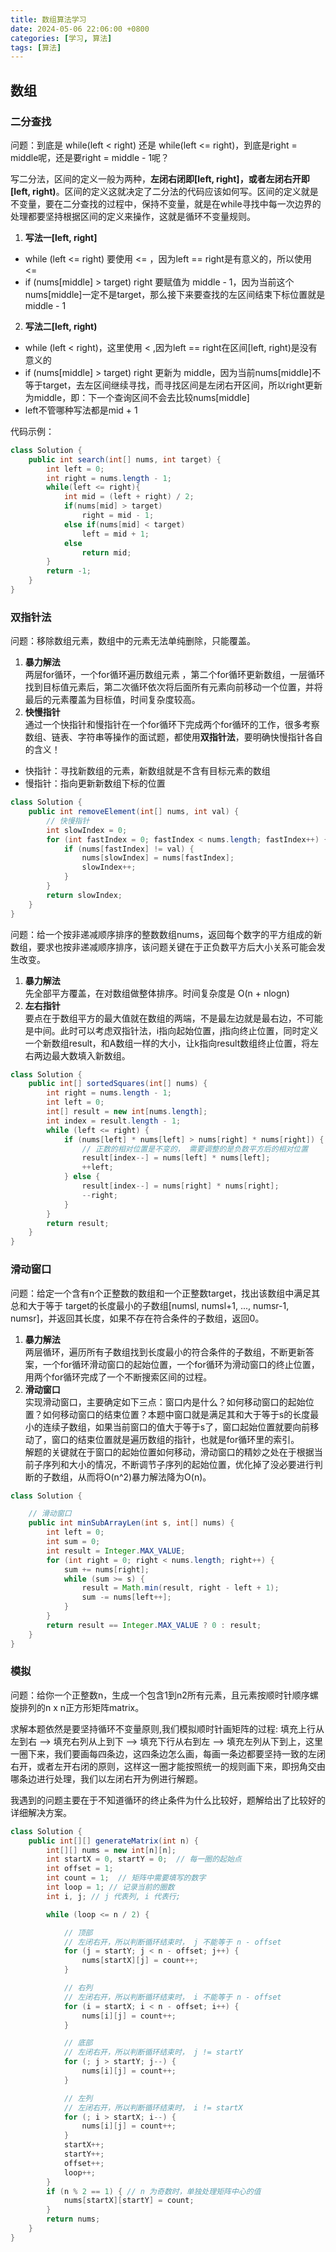 ```yaml
---
title: 数组算法学习
date: 2024-05-06 22:06:00 +0800
categories: [学习, 算法]
tags: [算法]
---
```


## 数组
### 二分查找
问题：到底是 while(left < right) 还是 while(left <= right)，到底是right = middle呢，还是要right = middle - 1呢？  

写二分法，区间的定义一般为两种，**左闭右闭即[left, right]，或者左闭右开即[left, right)**。区间的定义这就决定了二分法的代码应该如何写。区间的定义就是不变量，要在二分查找的过程中，保持不变量，就是在while寻找中每一次边界的处理都要坚持根据区间的定义来操作，这就是循环不变量规则。

1. **写法一[left, right]**
- while (left <= right) 要使用 <= ，因为left == right是有意义的，所以使用 <=
- if (nums[middle] > target) right 要赋值为 middle - 1，因为当前这个nums[middle]一定不是target，那么接下来要查找的左区间结束下标位置就是 middle - 1
2. **写法二[left, right)**
- while (left < right)，这里使用 < ,因为left == right在区间[left, right)是没有意义的
- if (nums[middle] > target) right 更新为 middle，因为当前nums[middle]不等于target，去左区间继续寻找，而寻找区间是左闭右开区间，所以right更新为middle，即：下一个查询区间不会去比较nums[middle]  
- left不管哪种写法都是mid + 1

代码示例：
```java
class Solution {
    public int search(int[] nums, int target) {
        int left = 0;
        int right = nums.length - 1;
        while(left <= right){
            int mid = (left + right) / 2;
            if(nums[mid] > target)
                right = mid - 1;
            else if(nums[mid] < target)
                left = mid + 1;
            else
                return mid;
        }
        return -1;
    }
}
```

### 双指针法  
问题：移除数组元素，数组中的元素无法单纯删除，只能覆盖。  

1. **暴力解法**  
两层for循环，一个for循环遍历数组元素 ，第二个for循环更新数组，一层循环找到目标值元素后，第二次循环依次将后面所有元素向前移动一个位置，并将最后的元素覆盖为目标值，时间复杂度较高。
2. **快慢指针**  
通过一个快指针和慢指针在一个for循环下完成两个for循环的工作，很多考察数组、链表、字符串等操作的面试题，都使用**双指针法**，要明确快慢指针各自的含义！  
- 快指针：寻找新数组的元素，新数组就是不含有目标元素的数组
- 慢指针：指向更新新数组下标的位置
```java
class Solution {
    public int removeElement(int[] nums, int val) {
        // 快慢指针
        int slowIndex = 0;
        for (int fastIndex = 0; fastIndex < nums.length; fastIndex++) {
            if (nums[fastIndex] != val) {
                nums[slowIndex] = nums[fastIndex];
                slowIndex++;
            }
        }
        return slowIndex;
    }
}
```

问题：给一个按非递减顺序排序的整数数组nums，返回每个数字的平方组成的新数组，要求也按非递减顺序排序，该问题关键在于正负数平方后大小关系可能会发生改变。
1. **暴力解法**  
先全部平方覆盖，在对数组做整体排序。时间复杂度是 O(n + nlogn)
2. **左右指针**  
要点在于数组平方的最大值就在数组的两端，不是最左边就是最右边，不可能是中间。此时可以考虑双指针法，i指向起始位置，j指向终止位置，同时定义一个新数组result，和A数组一样的大小，让k指向result数组终止位置，将左右两边最大数填入新数组。
```java
class Solution {
    public int[] sortedSquares(int[] nums) {
        int right = nums.length - 1;
        int left = 0;
        int[] result = new int[nums.length];
        int index = result.length - 1;
        while (left <= right) {
            if (nums[left] * nums[left] > nums[right] * nums[right]) {
                // 正数的相对位置是不变的， 需要调整的是负数平方后的相对位置
                result[index--] = nums[left] * nums[left];
                ++left;
            } else {
                result[index--] = nums[right] * nums[right];
                --right;
            }
        }
        return result;
    }
}
```

### 滑动窗口  
问题：给定一个含有n个正整数的数组和一个正整数target，找出该数组中满足其总和大于等于 target的长度最小的子数组[numsl, numsl+1, ..., numsr-1, numsr]，并返回其长度，如果不存在符合条件的子数组，返回0。
1. **暴力解法**  
两层循环，遍历所有子数组找到长度最小的符合条件的子数组，不断更新答案，一个for循环滑动窗口的起始位置，一个for循环为滑动窗口的终止位置，用两个for循环完成了一个不断搜索区间的过程。  
1. **滑动窗口**  
实现滑动窗口，主要确定如下三点：窗口内是什么？如何移动窗口的起始位置？如何移动窗口的结束位置？本题中窗口就是满足其和大于等于s的长度最小的连续子数组，如果当前窗口的值大于等于s了，窗口起始位置就要向前移动了，窗口的结束位置就是遍历数组的指针，也就是for循环里的索引。  
解题的关键就在于窗口的起始位置如何移动，滑动窗口的精妙之处在于根据当前子序列和大小的情况，不断调节子序列的起始位置，优化掉了没必要进行判断的子数组，从而将O(n^2)暴力解法降为O(n)。  
```java
class Solution {

    // 滑动窗口
    public int minSubArrayLen(int s, int[] nums) {
        int left = 0;
        int sum = 0;
        int result = Integer.MAX_VALUE;
        for (int right = 0; right < nums.length; right++) {
            sum += nums[right];
            while (sum >= s) {
                result = Math.min(result, right - left + 1);
                sum -= nums[left++];
            }
        }
        return result == Integer.MAX_VALUE ? 0 : result;
    }
}
```

### 模拟
问题：给你一个正整数n，生成一个包含1到n2所有元素，且元素按顺时针顺序螺旋排列的n x n正方形矩阵matrix。

求解本题依然是要坚持循环不变量原则,我们模拟顺时针画矩阵的过程: 填充上行从左到右 --> 填充右列从上到下 --> 填充下行从右到左 --> 填充左列从下到上，这里一圈下来，我们要画每四条边，这四条边怎么画，每画一条边都要坚持一致的左闭右开，或者左开右闭的原则，这样这一圈才能按照统一的规则画下来，即拐角交由哪条边进行处理，我们以左闭右开为例进行解题。  

我遇到的问题主要在于不知道循环的终止条件为什么比较好，题解给出了比较好的详细解决方案。

```java
class Solution {
    public int[][] generateMatrix(int n) {
        int[][] nums = new int[n][n];
        int startX = 0, startY = 0;  // 每一圈的起始点
        int offset = 1;
        int count = 1;  // 矩阵中需要填写的数字
        int loop = 1; // 记录当前的圈数
        int i, j; // j 代表列, i 代表行;

        while (loop <= n / 2) {

            // 顶部
            // 左闭右开，所以判断循环结束时， j 不能等于 n - offset
            for (j = startY; j < n - offset; j++) {
                nums[startX][j] = count++;
            }

            // 右列
            // 左闭右开，所以判断循环结束时， i 不能等于 n - offset
            for (i = startX; i < n - offset; i++) {
                nums[i][j] = count++;
            }

            // 底部
            // 左闭右开，所以判断循环结束时， j != startY
            for (; j > startY; j--) {
                nums[i][j] = count++;
            }

            // 左列
            // 左闭右开，所以判断循环结束时， i != startX
            for (; i > startX; i--) {
                nums[i][j] = count++;
            }
            startX++;
            startY++;
            offset++;
            loop++;
        }
        if (n % 2 == 1) { // n 为奇数时，单独处理矩阵中心的值
            nums[startX][startY] = count;
        }
        return nums;
    }
}

```

